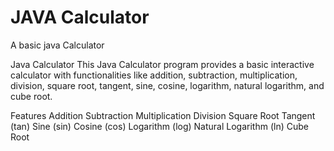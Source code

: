 
# JAVA Calculator

A basic java Calculator

Java Calculator
This Java Calculator program provides a basic interactive calculator with functionalities like addition, subtraction, multiplication, division, square root, tangent, sine, cosine, logarithm, natural logarithm, and cube root.

Features
Addition
Subtraction
Multiplication
Division
Square Root
Tangent (tan)
Sine (sin)
Cosine (cos)
Logarithm (log)
Natural Logarithm (ln)
Cube Root